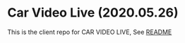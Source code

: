 # Car Video Live (2020.05.26)

This is the client repo for CAR VIDEO LIVE,
See [README](https://github.com/Ranxi/car_video_live/tree/nvenc_dev#client)
